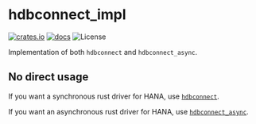 # hdbconnect_impl

[![crates.io](https://meritbadge.herokuapp.com/hdbconnect_impl)](https://crates.io/crates/hdbconnect_impl)
[![docs](https://docs.rs/hdbconnect_impl/badge.svg)](https://docs.rs/hdbconnect_impl)
![License](https://img.shields.io/crates/l/hdbconnect_impl.svg)

Implementation of both `hdbconnect` and `hdbconnect_async`.

## No direct usage

If you want a synchronous rust driver for HANA,
use [`hdbconnect`](https://crates.io/crates/hdbconnect).

If you want an asynchronous rust driver for HANA,
use [`hdbconnect_async`](https://crates.io/crates/hdbconnect_async).
